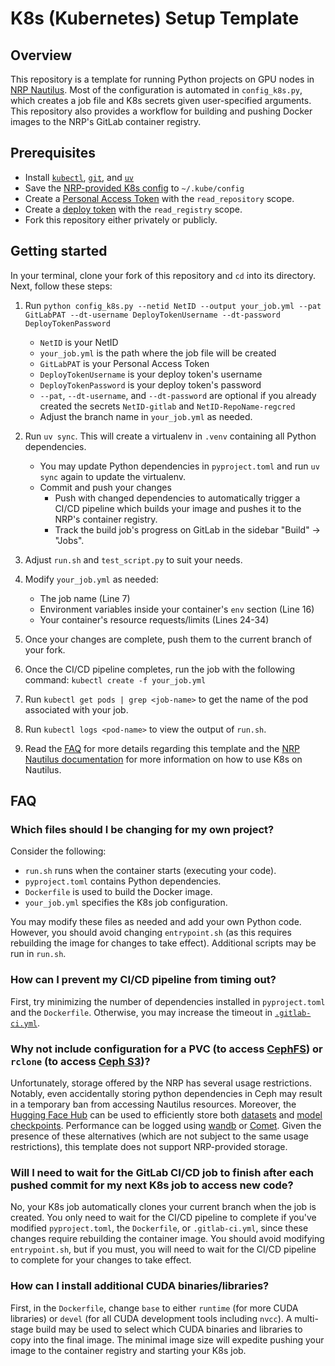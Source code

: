 # K8s (Kubernetes) Setup Template


## Overview

This repository is a template for running Python projects on GPU nodes in [NRP Nautilus](https://nrp.ai/documentation/). Most of the configuration is automated in `config_k8s.py`, which creates a job file and K8s secrets given user-specified arguments. This repository also provides a workflow for building and pushing Docker images to the NRP's GitLab container registry.


## Prerequisites

- Install [`kubectl`](https://kubernetes.io/docs/tasks/tools/), [`git`](https://git-scm.com/downloads), and [`uv`](https://docs.astral.sh/uv/getting-started/installation/)
- Save the [NRP-provided K8s config](https://portal.nrp-nautilus.io/authConfig) to `~/.kube/config`
- Create a [Personal Access Token](https://docs.gitlab.com/user/profile/personal_access_tokens/) with the `read_repository` scope.
- Create a [deploy token](https://docs.gitlab.com/user/project/deploy_tokens/) with the `read_registry` scope.
- Fork this repository either privately or publicly.


## Getting started

In your terminal, clone your fork of this repository and `cd` into its directory. Next, follow these steps:

1. Run `python config_k8s.py --netid NetID --output your_job.yml --pat GitLabPAT --dt-username DeployTokenUsername --dt-password DeployTokenPassword`
    - `NetID` is your NetID
    - `your_job.yml` is the path where the job file will be created
    - `GitLabPAT` is your Personal Access Token
    - `DeployTokenUsername` is your deploy token's username
    - `DeployTokenPassword` is your deploy token's password
    - `--pat`, `--dt-username`, and `--dt-password` are optional if you already created the secrets `NetID-gitlab` and `NetID-RepoName-regcred`
    - Adjust the branch name in `your_job.yml` as needed.

2. Run `uv sync`. This will create a virtualenv in `.venv` containing all Python dependencies.
    - You may update Python dependencies in `pyproject.toml` and run `uv sync` again to update the virtualenv.
    - Commit and push your changes
        - Push with changed dependencies to automatically trigger a CI/CD pipeline which builds your image and pushes it to the NRP's container registry.
        - Track the build job's progress on GitLab in the sidebar "Build" &rarr; "Jobs".

3. Adjust `run.sh` and `test_script.py` to suit your needs.

4. Modify `your_job.yml` as needed:
    - The job name (Line 7)
    - Environment variables inside your container's `env` section (Line 16)
    - Your container's resource requests/limits (Lines 24-34)

5. Once your changes are complete, push them to the current branch of your fork.

6. Once the CI/CD pipeline completes, run the job with the following command: `kubectl create -f your_job.yml`

7. Run `kubectl get pods | grep <job-name>` to get the name of the pod associated with your job.

8. Run `kubectl logs <pod-name>` to view the output of `run.sh`.

9. Read the [FAQ](#faq) for more details regarding this template and the [NRP Nautilus documentation](https://nrp.ai/documentation/) for more information on how to use K8s on Nautilus.


## FAQ

### Which files should I be changing for my own project?

Consider the following:
- `run.sh` runs when the container starts (executing your code).
- `pyproject.toml` contains Python dependencies.
- `Dockerfile` is used to build the Docker image.
- `your_job.yml` specifies the K8s job configuration.

You may modify these files as needed and add your own Python code. However, you should avoid changing `entrypoint.sh` (as this requires rebuilding the image for changes to take effect). Additional scripts may be run in `run.sh`.


### How can I prevent my CI/CD pipeline from timing out?

First, try minimizing the number of dependencies installed in `pyproject.toml` and the `Dockerfile`. Otherwise, you may increase the timeout in [`.gitlab-ci.yml`](https://gitlab.nrp-nautilus.io/varuniyer/k8s-setup-template/-/blob/main/.gitlab-ci.yml?ref_type=heads#L7).


### Why not include configuration for a PVC (to access [CephFS](https://nrp.ai/documentation/userdocs/storage/ceph/)) or `rclone` (to access [Ceph S3](https://nrp.ai/documentation/userdocs/storage/ceph-s3/))?

Unfortunately, storage offered by the NRP has several usage restrictions. Notably, even accidentally storing python dependencies in Ceph may result in a temporary ban from accessing Nautilus resources. Moreover, the [Hugging Face Hub](https://huggingface.co/docs/hub/en/index) can be used to efficiently store both [datasets](https://huggingface.co/docs/datasets/en/upload_dataset) and [model checkpoints](https://huggingface.co/docs/transformers/main/en/model_sharing). Performance can be logged using [wandb](https://docs.wandb.ai/) or [Comet](https://www.comet.com/docs/). Given the presence of these alternatives (which are not subject to the same usage restrictions), this template does not support NRP-provided storage.


### Will I need to wait for the GitLab CI/CD job to finish after each pushed commit for my next K8s job to access new code?

No, your K8s job automatically clones your current branch when the job is created. You only need to wait for the CI/CD pipeline to complete if you've modified `pyproject.toml`, the `Dockerfile`, or `.gitlab-ci.yml`, since these changes require rebuilding the container image. You should avoid modifying `entrypoint.sh`, but if you must, you will need to wait for the CI/CD pipeline to complete for your changes to take effect.


### How can I install additional CUDA binaries/libraries?

First, in the `Dockerfile`, change `base` to either `runtime` (for more CUDA libraries) or `devel` (for all CUDA development tools including `nvcc`). A multi-stage build may be used to select which CUDA binaries and libraries to copy into the final image. The minimal image size will expedite pushing your image to the container registry and starting your K8s job.
